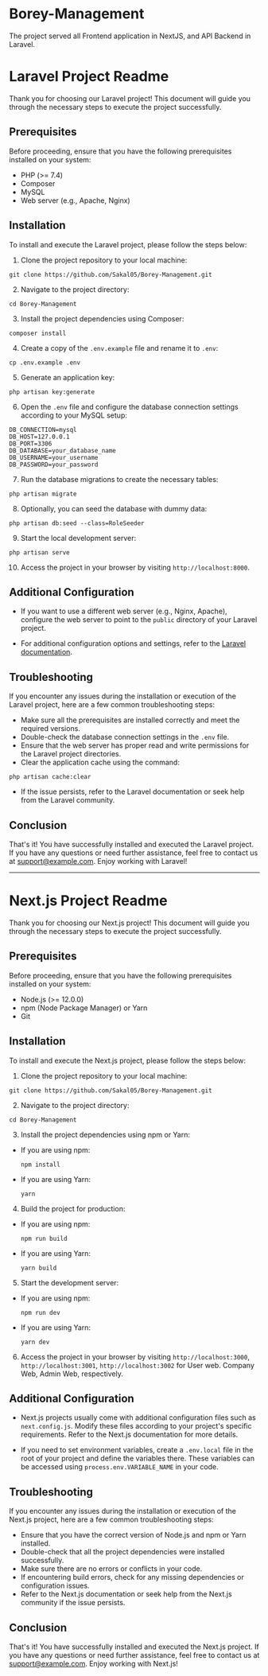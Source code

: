 # Borey-Management

The project served all Frontend application in NextJS, and API Backend in Laravel.

# Laravel Project Readme

Thank you for choosing our Laravel project! This document will guide you through the necessary steps to execute the project successfully.

## Prerequisites

Before proceeding, ensure that you have the following prerequisites installed on your system:

- PHP (>= 7.4)
- Composer
- MySQL
- Web server (e.g., Apache, Nginx)

## Installation

To install and execute the Laravel project, please follow the steps below:

1. Clone the project repository to your local machine:
```
git clone https://github.com/Sakal05/Borey-Management.git
```
2. Navigate to the project directory:
```
cd Borey-Management
```
3. Install the project dependencies using Composer:
```
composer install

```
4. Create a copy of the `.env.example` file and rename it to `.env`:
```
cp .env.example .env
```
5. Generate an application key:
```
php artisan key:generate
```
6. Open the `.env` file and configure the database connection settings according to your MySQL setup:
```
DB_CONNECTION=mysql
DB_HOST=127.0.0.1
DB_PORT=3306
DB_DATABASE=your_database_name
DB_USERNAME=your_username
DB_PASSWORD=your_password
```
7. Run the database migrations to create the necessary tables:
```
php artisan migrate
```
8. Optionally, you can seed the database with dummy data:
```
php artisan db:seed --class=RoleSeeder
```
9. Start the local development server:
```
php artisan serve
```
10. Access the project in your browser by visiting `http://localhost:8000`.

## Additional Configuration

- If you want to use a different web server (e.g., Nginx, Apache), configure the web server to point to the `public` directory of your Laravel project.

- For additional configuration options and settings, refer to the [Laravel documentation](https://laravel.com/docs).

## Troubleshooting

If you encounter any issues during the installation or execution of the Laravel project, here are a few common troubleshooting steps:

- Make sure all the prerequisites are installed correctly and meet the required versions.
- Double-check the database connection settings in the `.env` file.
- Ensure that the web server has proper read and write permissions for the Laravel project directories.
- Clear the application cache using the command:
```
php artisan cache:clear
```
- If the issue persists, refer to the Laravel documentation or seek help from the Laravel community.

## Conclusion

That's it! You have successfully installed and executed the Laravel project. If you have any questions or need further assistance, feel free to contact us at [support@example.com](mailto:support@example.com). Enjoy working with Laravel!

---

# Next.js Project Readme

Thank you for choosing our Next.js project! This document will guide you through the necessary steps to execute the project successfully.

## Prerequisites

Before proceeding, ensure that you have the following prerequisites installed on your system:

- Node.js (>= 12.0.0)
- npm (Node Package Manager) or Yarn
- Git

## Installation

To install and execute the Next.js project, please follow the steps below:

1. Clone the project repository to your local machine:
```
git clone https://github.com/Sakal05/Borey-Management.git
```

2. Navigate to the project directory:
```
cd Borey-Management
```

3. Install the project dependencies using npm or Yarn:
- If you are using npm:
  ```
  npm install
  ```
- If you are using Yarn:
  ```
  yarn
  ```

4. Build the project for production:
- If you are using npm:
  ```
  npm run build
  ```
- If you are using Yarn:
  ```
  yarn build
  ```

5. Start the development server:
- If you are using npm:
  ```
  npm run dev
  ```
- If you are using Yarn:
  ```
  yarn dev
  ```

6. Access the project in your browser by visiting `http://localhost:3000`, `http://localhost:3001`, `http://localhost:3002` for User web. Company Web, Admin Web, respectively.

## Additional Configuration

- Next.js projects usually come with additional configuration files such as `next.config.js`. Modify these files according to your project's specific requirements. Refer to the Next.js documentation for more details.

- If you need to set environment variables, create a `.env.local` file in the root of your project and define the variables there. These variables can be accessed using `process.env.VARIABLE_NAME` in your code.

## Troubleshooting

If you encounter any issues during the installation or execution of the Next.js project, here are a few common troubleshooting steps:

- Ensure that you have the correct version of Node.js and npm or Yarn installed.
- Double-check that all the project dependencies were installed successfully.
- Make sure there are no errors or conflicts in your code.
- If encountering build errors, check for any missing dependencies or configuration issues.
- Refer to the Next.js documentation or seek help from the Next.js community if the issue persists.

## Conclusion

That's it! You have successfully installed and executed the Next.js project. If you have any questions or need further assistance, feel free to contact us at [support@example.com](mailto:support@example.com). Enjoy working with Next.js!
